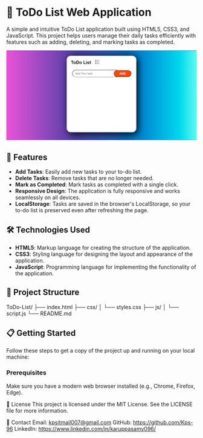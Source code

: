# 📝 ToDo List Web Application

A simple and intuitive ToDo List application built using HTML5, CSS3, and JavaScript. This project helps users manage their daily tasks efficiently with features such as adding, deleting, and marking tasks as completed.

![ToDo List App Screenshot](/Screenshot%202024-05-17%20120008.png)

## 🚀 Features

- **Add Tasks**: Easily add new tasks to your to-do list.
- **Delete Tasks**: Remove tasks that are no longer needed.
- **Mark as Completed**: Mark tasks as completed with a single click.
- **Responsive Design**: The application is fully responsive and works seamlessly on all devices.
- **LocalStorage**: Tasks are saved in the browser's LocalStorage, so your to-do list is preserved even after refreshing the page.

## 🛠️ Technologies Used

- **HTML5**: Markup language for creating the structure of the application.
- **CSS3**: Styling language for designing the layout and appearance of the application.
- **JavaScript**: Programming language for implementing the functionality of the application.

## 📂 Project Structure
ToDo-List/
├── index.html
├── css/
│ └── styles.css
├── js/
│ └── script.js
└── README.md


## 📋 Getting Started

Follow these steps to get a copy of the project up and running on your local machine:

### Prerequisites

Make sure you have a modern web browser installed (e.g., Chrome, Firefox, Edge).

📝 License
This project is licensed under the MIT License. See the LICENSE file for more information.

📧 Contact
Email: 
kpsitmail007@gmail.com
GitHub: https://github.com/Kps-96
LinkedIn: https://www.linkedin.com/in/karuppasamy096/




